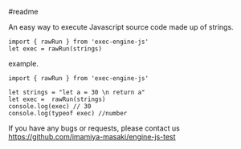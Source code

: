 #readme

An easy way to execute Javascript source code made up of strings.

    import { rawRun } from 'exec-engine-js'
    let exec = rawRun(strings)

example.

    import { rawRun } from 'exec-engine-js'

    let strings = "let a = 30 \n return a"
    let exec =  rawRun(strings)
    console.log(exec) // 30
    console.log(typeof exec) //number




If you have any bugs or requests, please contact us
https://github.com/imamiya-masaki/engine-js-test